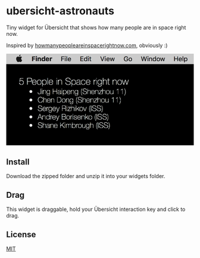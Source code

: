 # ubersicht-astronauts
Tiny widget for Übersicht that shows how many people are in space right now.

Inspired by [howmanypeopleareinspacerightnow.com](http://www.howmanypeopleareinspacerightnow.com/), obviously :)

![Screenshot of widget](screenshot.png)

## Install
Download the zipped folder and unzip it into your widgets folder.

## Drag
This widget is draggable, hold your Übersicht interaction key and click to drag.

## License
[MIT](./LICENSE.md)
